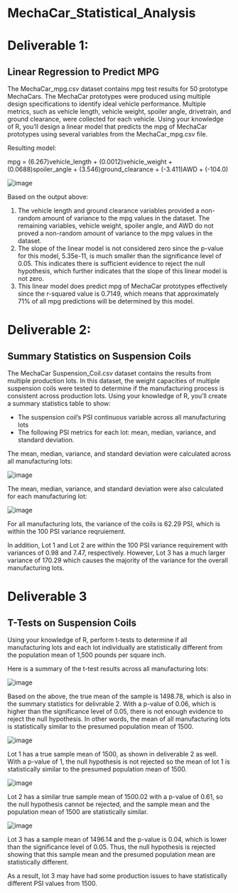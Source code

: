 # MechaCar_Statistical_Analysis

# Deliverable 1:

## Linear Regression to Predict MPG

The MechaCar_mpg.csv dataset contains mpg test results for 50 prototype MechaCars. The MechaCar prototypes were produced using multiple design specifications to identify ideal vehicle performance. Multiple metrics, such as vehicle length, vehicle weight, spoiler angle, drivetrain, and ground clearance, were collected for each vehicle. Using your knowledge of R, you’ll design a linear model that predicts the mpg of MechaCar prototypes using several variables from the MechaCar_mpg.csv file. 

Resulting model: 

mpg = (6.267)vehicle_length + (0.0012)vehicle_weight + (0.0688)spoiler_angle + (3.546)ground_clearance + (-3.411)AWD + (-104.0)

![image](https://user-images.githubusercontent.com/76754655/119601579-4977c300-bd9e-11eb-9e40-a180a366ec3d.png)

Based on the output above:

1. The vehicle length and ground clearance variables provided a non-random amount of variance to the mpg values in the dataset. The remaining variables, vehicle weight, spoiler angle, and AWD do not proved a non-random amount of variance to the mpg values in the dataset.
2. The slope of the linear model is not considered zero since the p-value for this model, 5.35e-11, is much smaller than the significance level of 0.05. This indicates there is sufficient evidence to reject the null hypothesis, which further indicates that the slope of this linear model is not zero.
3. This linear model does predict mpg of MechaCar prototypes effectively since the r-squared value is 0.7149, which means that approximately 71% of all mpg predictions will be determined by this model. 

# Deliverable 2:

## Summary Statistics on Suspension Coils

The MechaCar Suspension_Coil.csv dataset contains the results from multiple production lots. In this dataset, the weight capacities of multiple suspension coils were tested to determine if the manufacturing process is consistent across production lots. Using your knowledge of R, you’ll create a summary statistics table to show:

- The suspension coil’s PSI continuous variable across all manufacturing lots
- The following PSI metrics for each lot: mean, median, variance, and standard deviation.

The mean, median, variance, and standard deviation were calculated across all manufacturing lots:

![image](https://user-images.githubusercontent.com/76754655/119745862-ea6c8980-be43-11eb-916d-d8f39c4099e1.png)

The mean, median, variance, and standard deviation were also calculated for each manufacturing lot:

![image](https://user-images.githubusercontent.com/76754655/119745977-2acc0780-be44-11eb-913b-7e670e784849.png)

For all manufacturing lots, the variance of the coils is 62.29 PSI, which is within the 100 PSI variance reqruiement.

In addition, Lot 1 and Lot 2 are within the 100 PSI variance requirement with variances of 0.98 and 7.47, respectively. However, Lot 3 has a much larger variance of 170.29 which causes the majority of the variance for the overall manufacturing lots.

# Deliverable 3

## T-Tests on Suspension Coils

Using your knowledge of R, perform t-tests to determine if all manufacturing lots and each lot individually are statistically different from the population mean of 1,500 pounds per square inch.

Here is a summary of the t-test results across all manufacturing lots:

![image](https://user-images.githubusercontent.com/76754655/119756002-bdc26d00-be57-11eb-98fb-a114062fdea0.png)

Based on the above, the true mean of the sample is 1498.78, which is also in the summary statistics for delivrable 2. With a p-value of 0.06, which is higher than the significance level of 0.05, there is not enough evidence to reject the null hypothesis. In other words, the mean of all manufacturing lots is statistically similar to the presumed population mean of 1500.

![image](https://user-images.githubusercontent.com/76754655/119756354-49d49480-be58-11eb-99a3-d414cac27642.png)

Lot 1 has a true sample mean of 1500, as shown in deliverable 2 as well. With a p-value of 1, the null hypothesis is not rejected so the mean of lot 1 is statistically similar to the presumed population mean of 1500.

![image](https://user-images.githubusercontent.com/76754655/119756671-b2237600-be58-11eb-9ac7-f7b27fcf3e1c.png)

Lot 2 has a similar true sample mean of 1500.02 with a p-value of 0.61, so the null hypothesis cannot be rejected, and the sample mean and the population mean of 1500 are statistically similar.

![image](https://user-images.githubusercontent.com/76754655/119756806-dd0dca00-be58-11eb-9bcd-b582b006adb8.png)

Lot 3 has a sample mean of 1496.14 and the p-value is 0.04, which is lower than the significance level of 0.05. Thus, the null hypothesis is rejected showing that this sample mean and the presumed population mean are statistically different.

As a result, lot 3 may have had some production issues to have statistically different PSI values from 1500.
